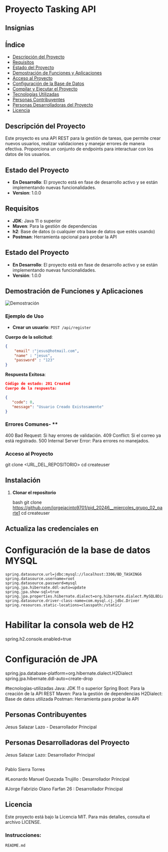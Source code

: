# Proyecto Tasking API


## Insignias


## Índice

- [Descripción del Proyecto](#descripción-del-proyecto)
- [Requisitos](#requisitos)
- [Estado del Proyecto](#estado-del-proyecto)
- [Demostración de Funciones y Aplicaciones](#demostración-de-funciones-y-aplicaciones)
- [Acceso al Proyecto](#acceso-al-proyecto)
- [Configuración de la Base de Datos](#configuración-de-la-base-de-datos)
- [Compilar y Ejecutar el Proyecto](#compilar-y-ejecutar-el-proyecto)
- [Tecnologías Utilizadas](#tecnologías-utilizadas)
- [Personas Contribuyentes](#personas-contribuyentes)
- [Personas Desarrolladoras del Proyecto](#personas-desarrolladoras-del-proyecto)
- [Licencia](#licencia)

## Descripción del Proyecto

Este proyecto es una API REST para la gestión de tareas, que permite crear nuevos usuarios, realizar validaciones y manejar errores de manera efectiva. Proporciona un conjunto de endpoints para interactuar con los datos de los usuarios.


## Estado del Proyecto

- **En Desarrollo**: El proyecto está en fase de desarrollo activo y se están implementando nuevas funcionalidades.
- **Version**: 1.0.0

## Requisitos

- **JDK**: Java 11 o superior
- **Maven**: Para la gestión de dependencias
- **h2**: Base de datos (o cualquier otra base de datos que estés usando)
- **Postman**: Herramienta opcional para probar la API

## Estado del Proyecto

- **En Desarrollo**: El proyecto está en fase de desarrollo activo y se están implementando nuevas funcionalidades.
- **Versión**: 1.0.0

## Demostración de Funciones y Aplicaciones

![Demostración](ruta/a/tu/demo.jpg)  <!-- Reemplaza con la URL de tu imagen de demostración -->

### Ejemplo de Uso

- **Crear un usuario**: `POST /api/register`

**Cuerpo de la solicitud**:

```json
{
	"email" :"jesus@hotmail.com",
	"name" : "jesus",
	"password" : "123"
}
```

**Respuesta Exitosa**:


```json
Código de estado: 201 Created
Cuerpo de la respuesta:

{
   "code": 0,
   "message": "Usuario Creado Existosamente"
}
```
	
 ### Errores Comunes- **
400 Bad Request: Si hay errores de validación.
409 Conflict: Si el correo ya está registrado.
500 Internal Server Error: Para errores no manejados.

### Acceso al Proyecto

git clone <URL_DEL_REPOSITORIO>
cd createuser

## Instalación

1. **Clonar el repositorio**

   bash
   git clone <https://github.com/jorgejacinto9701/pid_20246__miercoles_grupo_02_parte1>
   cd createuser
   
  ## Actualiza las credenciales en
  # Configuración de la base de datos MYSQL
	spring.datasource.url=jdbc:mysql://localhost:3306/BD_TASKING6
	spring.datasource.username=root
	spring.datasource.password=mysql
	spring.jpa.hibernate.ddl-auto=update
	spring.jpa.show-sql=true
	spring.jpa.properties.hibernate.dialect=org.hibernate.dialect.MySQL8Dialect
	spring.datasource.driver-class-name=com.mysql.cj.jdbc.Driver
	spring.resources.static-locations=classpath:/static/


# Habilitar la consola web de H2
spring.h2.console.enabled=true

# Configuración de JPA
spring.jpa.database-platform=org.hibernate.dialect.H2Dialect
spring.jpa.hibernate.ddl-auto=create-drop

#tecnologías-utilizadas
Java: JDK 11 o superior
Spring Boot: Para la creación de la API REST
Maven: Para la gestión de dependencias
H2Dialect: Base de datos utilizada
Postman: Herramienta para probar la API

## Personas Contribuyentes
Jesus Salazar Lazo - Desarrollador Principal


## Personas Desarrolladoras del Proyecto
Jesus Salazar Lazo: Desarrollador Principal

##
Pablo Sierra Torres 

#Leonardo Manuel Quezada Trujillo : Desarrollador Principal

#Jorge Fabrizio Olano Farfan 26 : Desarrollador Principal

## Licencia
Este proyecto está bajo la Licencia MIT. Para más detalles, consulta el archivo LICENSE.

### Instrucciones:
`README.md`

